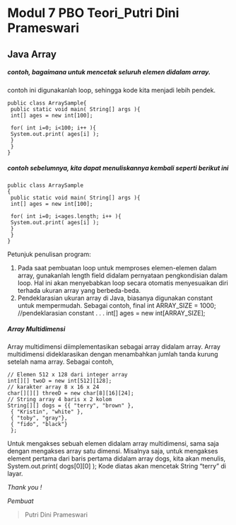 # Modul 7 PBO Teori_Putri Dini Prameswari

## Java Array


##### contoh, bagaimana untuk mencetak seluruh elemen didalam array. 
 contoh ini digunakanlah loop, sehingga kode kita menjadi lebih pendek.

    public class ArraySample{ 
     public static void main( String[] args ){ 
     int[] ages = new int[100]; 
     
     for( int i=0; i<100; i++ ){ 
     System.out.print( ages[i] ); 
     } 
     } 
    }

#####  contoh sebelumnya, kita dapat menuliskannya kembali seperti berikut ini
    
    public class ArraySample 
    { 
     public static void main( String[] args ){ 
     int[] ages = new int[100]; 
     
     for( int i=0; i<ages.length; i++ ){ 
     System.out.print( ages[i] ); 
     } 
     } 
    } 
Petunjuk penulisan program: 
 
1. Pada saat pembuatan loop untuk memproses elemen-elemen dalam array, 
gunakanlah length field didalam pernyataan pengkondisian dalam loop. Hal ini akan 
menyebabkan loop secara otomatis menyesuaikan diri terhada ukuran array yang
berbeda-beda. 
2. Pendeklarasian ukuran array di Java, biasanya digunakan constant untuk 
mempermudah. Sebagai contoh, 
final int ARRAY_SIZE = 1000; //pendeklarasian constant 
 . . . 
int[] ages = new int[ARRAY_SIZE]; 


##### Array Multidimensi 
Array multidimensi diimplementasikan sebagai array didalam array. Array multidimensi dideklarasikan dengan menambahkan jumlah tanda kurung setelah nama array. Sebagai contoh, 
     
    // Elemen 512 x 128 dari integer array 
    int[][] twoD = new int[512][128]; 
    // karakter array 8 x 16 x 24 
    char[][][] threeD = new char[8][16][24]; 
    // String array 4 baris x 2 kolom 
    String[][] dogs = {{ "terry", "brown" }, 
     { "Kristin", "white" }, 
     { "toby", "gray"}, 
     { "fido", "black"} 
     }; 
Untuk mengakses sebuah elemen didalam array multidimensi, sama saja dengan 
mengakses array satu dimensi. Misalnya saja, untuk mengakses element pertama dari 
baris pertama didalam array dogs, kita akan menulis, 
System.out.print( dogs[0][0] ); 
Kode diatas akan mencetak String “terry” di layar. 


    

*Thank you !*

*Pembuat*
> Putri Dini Prameswari